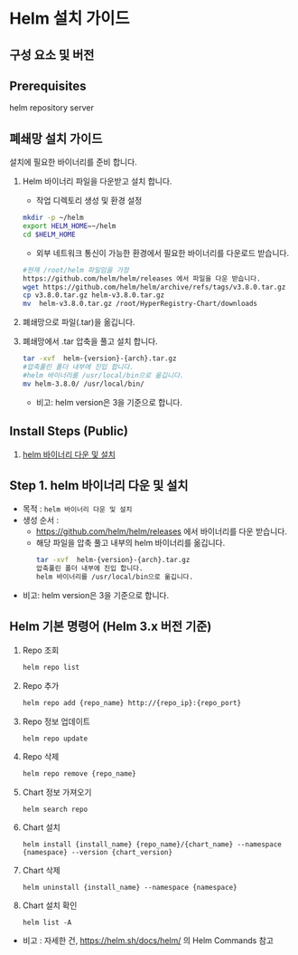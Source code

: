 
# Helm 설치 가이드

## 구성 요소 및 버전

## Prerequisites
helm repository server

## 폐쇄망 설치 가이드
설치에 필요한 바이너리를 준비 합니다.

1. Helm 바이너리 파일을 다운받고 설치 합니다.

   - 작업 디렉토리 생성 및 환경 설정

   ```bash
   mkdir -p ~/helm
   export HELM_HOME=~/helm
   cd $HELM_HOME
   ```

   - 외부 네트워크 통신이 가능한 환경에서 필요한 바이너리를 다운로드 받습니다.

   ```bash
   #현재 /root/helm 파일임을 가정
   https://github.com/helm/helm/releases 에서 파일을 다운 받습니다.
   wget https://github.com/helm/helm/archive/refs/tags/v3.8.0.tar.gz
   cp v3.8.0.tar.gz helm-v3.8.0.tar.gz
   mv  helm-v3.8.0.tar.gz /root/HyperRegistry-Chart/downloads
   
   ```

2. 폐쇄망으로 파일(.tar)을 옮깁니다.

3. 폐쇄망에서 .tar 압축을 풀고 설치 합니다.

   ```bash
   tar -xvf  helm-{version}-{arch}.tar.gz
   #압축풀린 폴더 내부에 진입 합니다.
   #helm 바이너리를 /usr/local/bin으로 옮깁니다.
   mv helm-3.8.0/ /usr/local/bin/
   
   ```
   - 비고: helm version은 3을 기준으로 합니다.

## Install Steps (Public)
1. [helm 바이너리 다운 및 설치]((https://helm.sh/docs/intro/install/)#Step-1-helm-바이너리-다운-및-설치)

## Step 1. helm 바이너리 다운 및 설치
- 목적 : `helm 바이너리 다운 및 설치`
- 생성 순서 : 
    - https://github.com/helm/helm/releases 에서 바이너리를 다운 받습니다.
    - 해당 파일을 압축 풀고 내부의 helm 바이너리를 옮깁니다.
      ```bash
      tar -xvf  helm-{version}-{arch}.tar.gz
      압축풀린 폴더 내부에 진입 합니다.
      helm 바이너리를 /usr/local/bin으로 옮깁니다.
      ```
- 비고: helm version은 3을 기준으로 합니다.

## Helm 기본 명령어 (Helm 3.x 버전 기준)
1. Repo 조회
    ```bash
    helm repo list
    ```
2. Repo 추가
    ```bash
    helm repo add {repo_name} http://{repo_ip}:{repo_port}
    ```
3. Repo 정보 업데이트
    ```bash
    helm repo update
    ```
4. Repo 삭제
    ```bash
    helm repo remove {repo_name}
    ```
5. Chart 정보 가져오기
    ```
    helm search repo
    ```
6. Chart 설치
    ```
    helm install {install_name} {repo_name}/{chart_name} --namespace {namespace} --version {chart_version}
    ```
7. Chart 삭제
    ```
    helm uninstall {install_name} --namespace {namespace}
    ```
8. Chart 설치 확인
    ```
    helm list -A
    ```
- 비고 : 자세한 건, https://helm.sh/docs/helm/ 의 Helm Commands 참고

